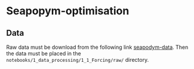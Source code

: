 # Seapopym-optimisation

## Data

Raw data must be download from the following link [seapodym-data](https://github.com/Ash12H/seapopym-data/tree/main/data/zooplankton_product). Then the data must be placed in the `notebooks/1_data_processing/1_1_Forcing/raw/` directory.
